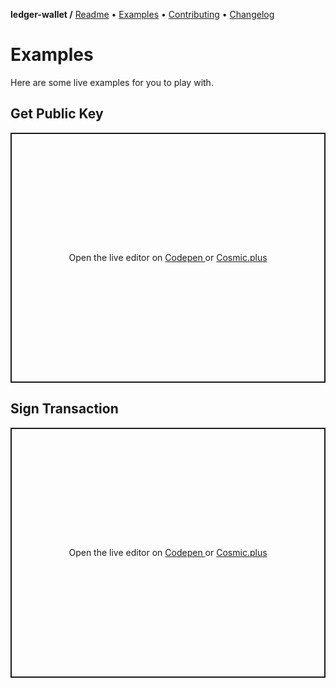 **ledger-wallet /**
[Readme](https://cosmic.plus/#view:js-ledger-wallet)
• [Examples](https://cosmic.plus/#view:js-ledger-wallet/EXAMPLES)
• [Contributing](https://cosmic.plus/#view:js-ledger-wallet/CONTRIBUTING)
• [Changelog](https://cosmic.plus/#view:js-ledger-wallet/CHANGELOG)

# Examples

Here are some live examples for you to play with.
<script async src="https://static.codepen.io/assets/embed/ei.js" hidden></script>

## Get Public Key

<!--MNbRBX--><p class="codepen" data-height="400" data-theme-id="37456" data-default-tab="js,result" data-user="cosmic-plus" data-slug-hash="MNbRBX" data-preview="true" data-editable="true" style="height: 400px; box-sizing: border-box; display: flex; align-items: center; justify-content: center; border: 2px solid; margin: 1em 0; padding: 1em;" data-pen-title="ledger-wallet, Get Public Key">
  <span>
    Open the live editor on
    <a href="https://codepen.io/cosmic-plus/pen/MNbRBX?editors=1010">
      Codepen
    </a> or
    <a href="https://cosmic-plus/#view:js-ledger-wallet/EXAMPLES.html">
      Cosmic.plus
    </a>
  </span>
</p>

## Sign Transaction

<!--QeZNRd--><p class="codepen" data-height="400" data-theme-id="37456" data-default-tab="js,result" data-user="cosmic-plus" data-slug-hash="QeZNRd" data-preview="true" data-editable="true" style="height: 400px; box-sizing: border-box; display: flex; align-items: center; justify-content: center; border: 2px solid; margin: 1em 0; padding: 1em;" data-pen-title="ledger-wallet, Sign Transaction">
  <span>
    Open the live editor on
    <a href="https://codepen.io/cosmic-plus/pen/QeZNRd?editors=1010">
      Codepen
    </a> or
    <a href="https://cosmic-plus/#view:js-ledger-wallet/EXAMPLES.html">
      Cosmic.plus
    </a>
  </span>
</p>
